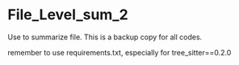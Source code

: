 # File_Level_sum_2

Use to summarize file. This is a backup copy for all codes.

remember to use requirements.txt, especially for tree_sitter==0.2.0
